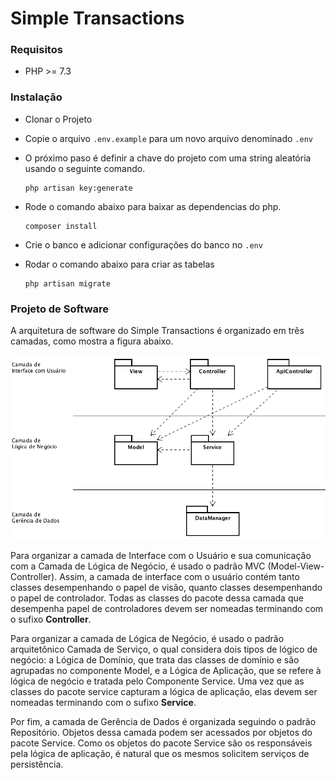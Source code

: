 # Simple Transactions

### Requisitos
* PHP >= 7.3

### Instalação

* Clonar o Projeto

* Copie o arquivo `.env.example` para um novo arquivo denominado `.env`</cod>

* O próximo paso é definir a chave do projeto com uma string aleatória usando o seguinte comando.
    ```
    php artisan key:generate
    ```

* Rode o comando abaixo para baixar as dependencias do php.
    ```
    composer install
    ```

* Crie o banco e adicionar configurações do banco no `.env`

* Rodar o comando abaixo para criar as tabelas
    ```
    php artisan migrate
    ```

### Projeto de Software

A arquitetura de software do Simple Transactions é organizado em três camadas, como mostra a figura abaixo.

![](/project_architecture.png)

Para organizar a camada de Interface com o Usuário e sua comunicação com a Camada de Lógica de Negócio, é usado o padrão MVC (Model-View-Controller).
Assim, a camada de interface com o usuário contém tanto classes desempenhando o papel de visão, quanto classes desempenhando o papel de controlador.
Todas as classes do pacote dessa camada que desempenha papel de controladores devem ser nomeadas terminando com o sufixo **Controller**.

Para organizar a camada de Lógica de Negócio, é usado o padrão arquitetônico Camada de Serviço, o qual considera dois tipos de lógico de negócio:
a Lógica de Domínio, que trata das classes de domínio e são agrupadas no componente Model, e a Lógica de Aplicação, que se refere à lógica de negócio e tratada pelo Componente Service.
Uma vez que as classes do pacote service capturam a lógica de aplicação, elas devem ser nomeadas terminando com o sufixo **Service**.

Por fim, a camada de Gerência de Dados é organizada seguindo o padrão Repositório.
Objetos dessa camada podem ser acessados por objetos do pacote Service.
Como os objetos do pacote Service são os responsáveis pela lógica de aplicação, é natural que os mesmos solicitem serviços de persistência.

